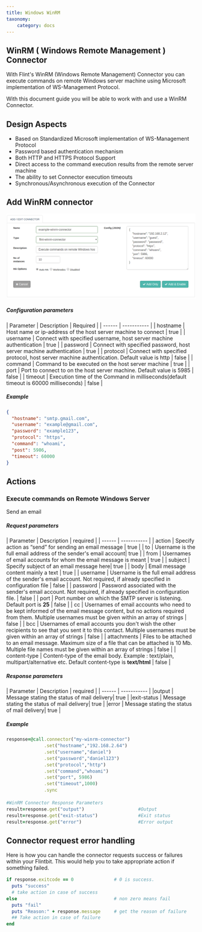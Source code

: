 ```yaml
---
title: Windows WinRM
taxonomy:
    category: docs
---
```

## WinRM ( Windows Remote Management ) Connector

With Flint's WinRM (Windows Remote Management) Connector you can execute commands on remote Windows server machine using Microsoft implementation of WS-Management Protocol.

With this document guide you will be able to work with and use a WinRM Connector.

## Design Aspects
+ Based on Standardized Microsoft implementation of WS-Management Protocol
+ Password based authentication mechanism
+ Both HTTP and HTTPS Protocol Support
+ Direct access to the command execution results from the remote server machine
+ The ability to set Connector execution timeouts
+ Synchronous/Asynchronous execution of the Connector

## Add WinRM connector

![add_winrm_connector](add-winrm-conn.png)

##### Configuration parameters
| Parameter | Description | Required |
| ------ | ----------- |
| hostname | Host name or ip-address of the host server machine to connect | true |
| username | Connect with specified username, host server machine authentication | true |
| password | Connect with specified password, host server machine authentication | true |
| protocol | Connect with specified protocol, host server machine authentication. Default value is http | false |
| command | Command to be executed on the host server machine | true |
| port | Port to connect to on the host server machine. Default value is 5985 | false |
| timeout | Execution time of the Command in milliseconds(default timeout is 60000 milliseconds) | false |

##### Example
```json
{
  "hostname": "smtp.gmail.com",
  "username": "example@gmail.com",
  "password": "example123",
  "protocol": "https",
  "command": "whoami",
  "post": 5986,
  "timeout": 60000
}
```
## Actions

### Execute commands on Remote Windows Server
Send an email

##### Request parameters
| Parameter | Description | required |
| ------ | ----------- |
| action | Specify action as “send” for sending an email message |	true |
| to | Username is the full email address of the sender's email account| true |
| from |	Usernames of email accounts for whom the email message is meant | true |
| subject	| Specify subject of an email message here|	true |
| body | Email message content mainly a text | true |
| username | Username is the full email address of the sender's email account. Not required, if already specified in configuration file |	false |
| password	| Password associated with the sender's email account. Not required, if already specified in configuration file. |	false |
| port | Port number on which the SMTP server is listening. Default port is **25** | false |
| cc | Usernames of email accounts who need to be kept informed of the email message content, but no actions required from them. Multiple usernames must be given within an array of strings | false |
| bcc |	Usernames of email accounts you don't wish the other recipients to see that you sent it to this contact. Multiple usernames must be given within an array of strings | false |
| attachments |	Files to be attached to an email message. Maximum size of a file that can be attached is 10 Mb. Multiple file names must be given within an array of strings |	false |
| content-type |	Content-type of the email body. Example : text/plain, multipart/alternative etc. Default content-type is **text/html** | false |

##### Response parameters
| Parameter | Description | required |
| ------ | ----------- |
|output	| Message stating the status of mail delivery| true |
|exit-status	| Message stating the status of mail delivery| true |
|error	| Message stating the status of mail delivery| true |


##### Example
``` ruby
response=@call.connector("my-winrm-connector")
              .set("hostname","192.168.2.64")
              .set("username","daniel")
              .set("password","daniel123")
              .set("protocol","http")
              .set("command","whoami")
              .set("port", 5986)
              .set("timeout",1000)
              .sync

#WinRM Connector Response Parameters
result=response.get("output")                    #Output
result=response.get("exit-status")               #Exit status
result=response.get("error")                     #Error output

```

## Connector request error handling
Here is how you can handle the connector requests success or failures within your Flintbit. This would help you to take appropriate action if something failed.
``` ruby
if response.exitcode == 0               # 0 is success.
  puts "success"
  # take action in case of success
else                                    # non zero means fail
  puts "fail"
  puts "Reason:" + response.message     # get the reason of failure
  ## Take action in case of failure
end

```
